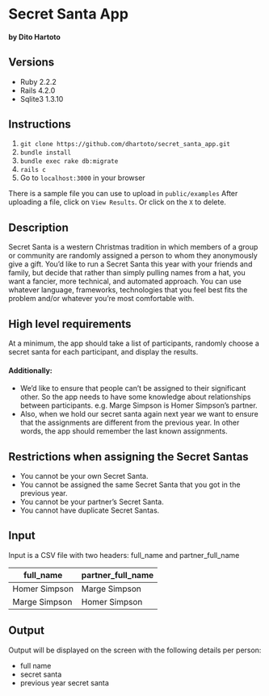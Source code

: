 # Secret Santa App
#### by Dito Hartoto

## Versions
- Ruby 2.2.2
- Rails 4.2.0
- Sqlite3 1.3.10

## Instructions
1. `git clone https://github.com/dhartoto/secret_santa_app.git`
2. `bundle install`
3. `bundle exec rake db:migrate`
4. `rails c`
5. Go to `localhost:3000` in your browser

There is a sample file you can use to upload in `public/examples`
After uploading a file, click on `View Results`.
Or click on the `X` to delete.

## Description
Secret Santa is a western Christmas tradition in which members of a group or
community are randomly assigned a person to whom they anonymously give a gift.
You’d like to run a Secret Santa this year with your friends and family, but
decide that rather than simply pulling names from a hat, you want a fancier,
more technical, and automated approach.
You can use whatever language, frameworks, technologies that you feel best fits
the problem and/or whatever you’re most comfortable with.

## High level requirements
At a minimum, the app should take a list of participants, randomly choose a
secret santa for each participant, and display the results.
#### Additionally:
- We’d like to ensure that people can’t be assigned to their significant other.
So the app needs to have some knowledge about relationships between participants.
e.g. Marge Simpson is Homer Simpson’s partner.
- Also, when we hold our secret santa again next year we want to ensure that the
assignments are different from the previous year. In other words, the app should
remember the last known assignments.

## Restrictions when assigning the Secret Santas
- You cannot be your own Secret Santa.
- You cannot be assigned the same Secret Santa that you got in the previous year.
- You cannot be your partner’s Secret Santa.
- You cannot have duplicate Secret Santas.

## Input
Input is a CSV file with two headers: full_name and partner_full_name

full_name | partner_full_name
--------- | -----------------
Homer Simpson | Marge Simpson
Marge Simpson | Homer Simpson

## Output
Output will be displayed on the screen with the following details per person:
- full name
- secret santa
- previous year secret santa
